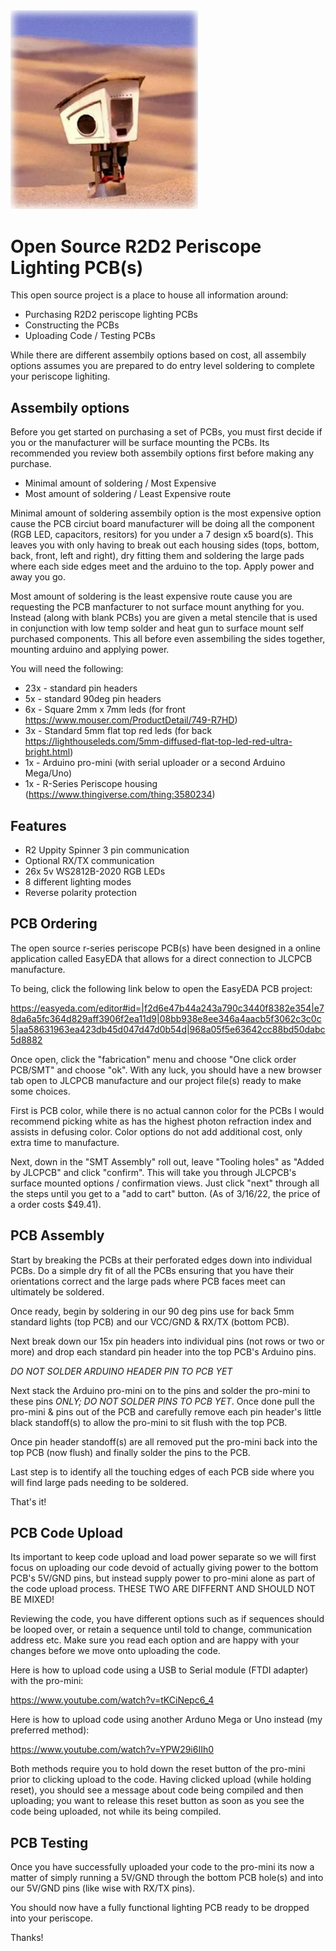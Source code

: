 <img src="/assets/logo.png" width="300" />

# Open Source R2D2 Periscope Lighting PCB(s)

This open source project is a place to house all information around:
- Purchasing R2D2 periscope lighting PCBs
- Constructing the PCBs
- Uploading Code / Testing PCBs

While there are different assembily options based on cost, all assembily options assumes you are prepared to do entry level soldering to complete your periscope lighiting.

## Assembily options

Before you get started on purchasing a set of PCBs, you must first decide if you or the manufacturer will be surface mounting the PCBs. Its recommended you review both assembily options first before making any purchase.

- Minimal amount of soldering / Most Expensive
- Most amount of soldering / Least Expensive route

Minimal amount of soldering assembily option is the most expensive option cause the PCB circiut board manufacturer will be doing all the component (RGB LED, capacitors, resitors) for you under a 7 design x5 board(s). This leaves you with only having to break out each housing sides (tops, bottom, back, front, left and right), dry fitting them and soldering the large pads where each side edges meet and the arduino to the top. Apply power and away you go.

Most amount of soldering is the least expensive route cause you are requesting the PCB manfacturer to not surface mount anything for you. Instead (along with blank PCBs) you are given a metal stencile that is used in conjunction with low temp solder and heat gun to surface mount self purchased components. This all before even assembiling the sides together, mounting arduino and applying power.

You will need the following:

- 23x - standard pin headers
- 5x - standard 90deg pin headers
- 6x - Square 2mm x 7mm leds (for front https://www.mouser.com/ProductDetail/749-R7HD)
- 3x - Standard 5mm flat top red leds (for back https://lighthouseleds.com/5mm-diffused-flat-top-led-red-ultra-bright.html)
- 1x - Arduino pro-mini (with serial uploader or a second Arduino Mega/Uno)
- 1x - R-Series Periscope housing (https://www.thingiverse.com/thing:3580234)

## Features
- R2 Uppity Spinner 3 pin communication
- Optional RX/TX communication
- 26x 5v WS2812B-2020 RGB LEDs
- 8 different lighting modes
- Reverse polarity protection

## PCB Ordering

The open source r-series periscope PCB(s) have been designed in a online application called EasyEDA that allows for a direct connection to JLCPCB manufacture. 

To being, click the following link below to open the EasyEDA PCB project:

https://easyeda.com/editor#id=|f2d6e47b44a243a790c3440f8382e354|e78da6a5fc364d829aff3906f2ea11d9|08bb938e8ee346a4aacb5f3062c3c0c5|aa58631963ea423db45d047d47d0b54d|968a05f5e63642cc88bd50dabc5d8882

Once open, click the "fabrication" menu and choose "One click order PCB/SMT" and choose "ok". With any luck, you should have a new browser tab open to JLCPCB manufacture and our project file(s) ready to make some choices.

First is PCB color, while there is no actual cannon color for the PCBs I would recommend picking white as has the highest photon refraction index and assists in defusing color. Color options do not add additional cost, only extra time to manufacture.

Next, down in the "SMT Assembly" roll out, leave "Tooling holes" as "Added by JLCPCB" and click "confirm". This will take you through JLCPCB's surface mounted options / confirmation views. Just click "next" through all the steps until you get to a "add to cart" button. (As of 3/16/22, the price of a order costs $49.41).


## PCB Assembly

Start by breaking the PCBs at their perforated edges down into individual PCBs. Do a simple dry fit of all the PCBs ensuring that you have their orientations correct and the large pads where PCB faces meet can ultimately be soldered.

Once ready, begin by soldering in our 90 deg pins use for back 5mm standard lights (top PCB) and our VCC/GND & RX/TX (bottom PCB). 

Next break down our 15x pin headers into individual pins (not rows or two or more) and drop each standard pin header into the top PCB's Arduino pins. 

*DO NOT SOLDER ARDUINO HEADER PIN TO PCB YET* 

Next stack the Arduino pro-mini on to the pins and solder the pro-mini to these pins *ONLY; DO NOT SOLDER PINS TO PCB YET*. Once done pull the pro-mini & pins out of the PCB and carefully remove each pin header's little black standoff(s) to allow the pro-mini to sit flush with the top PCB.

Once pin header standoff(s) are all removed put the pro-mini back into the top PCB (now flush) and finally solder the pins to the PCB.

Last step is to identify all the touching edges of each PCB side where you will find large pads needing to be soldered.

That's it!

## PCB Code Upload

Its important to keep code upload and load power separate so we will first focus on uploading our code devoid of actually giving power to the bottom PCB's 5V/GND pins, but instead supply power to pro-mini alone as part of the code upload process. THESE TWO ARE DIFFERNT AND SHOULD NOT BE MIXED!

Reviewing the code, you have different options such as if sequences should be looped over, or retain a sequence until told to change, communication address etc. Make sure you read each option and are happy with your changes before we move onto uploading the code.

Here is how to upload code using a USB to Serial module (FTDI adapter) with the pro-mini:

https://www.youtube.com/watch?v=tKCiNepc6_4

Here is how to upload code using another Arduno Mega or Uno instead (my preferred method):

https://www.youtube.com/watch?v=YPW29i6IIh0

Both methods require you to hold down the reset button of the pro-mini prior to clicking upload to the code. Having clicked upload (while holding reset), you should see a message about code being compiled and then uploading; you want to release this reset button as soon as you see the code being uploaded, not while its being compiled.


## PCB Testing

Once you have successfully uploaded your code to the pro-mini its now a matter of simply running a 5V/GND through the bottom PCB hole(s) and into our 5V/GND pins (like wise with RX/TX pins).

You should now have a fully functional lighting PCB ready to be dropped into your periscope.


Thanks!